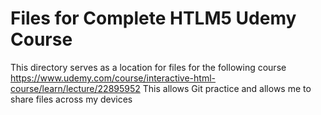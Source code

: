 # Files for Complete HTLM5 Udemy Course
This directory serves as a location for files for the following course
https://www.udemy.com/course/interactive-html-course/learn/lecture/22895952
This allows Git practice and allows me to share files across my devices